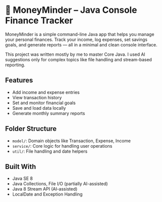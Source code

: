 # 💼 MoneyMinder – Java Console Finance Tracker

MoneyMinder is a simple command-line Java app that helps you manage your personal finances. Track your income, log expenses, set savings goals, and generate reports — all in a minimal and clean console interface.

This project was written mostly by me to master Core Java. I used AI suggestions only for complex topics like file handling and stream-based reporting.

## Features
- Add income and expense entries
- View transaction history
- Set and monitor financial goals
- Save and load data locally
- Generate monthly summary reports

## Folder Structure
- `model/`: Domain objects like Transaction, Expense, Income
- `service/`: Core logic for handling user operations
- `util/`: File handling and date helpers

## Built With
- Java SE 8
- Java Collections, File I/O (partially AI-assisted)
- Java 8 Stream API (AI-assisted)
- LocalDate and Exception Handling
